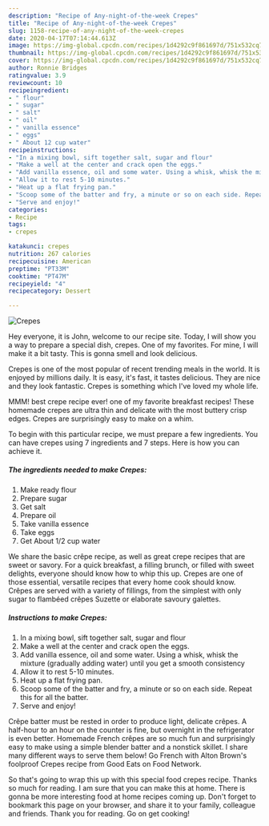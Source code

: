 ```yaml
---
description: "Recipe of Any-night-of-the-week Crepes"
title: "Recipe of Any-night-of-the-week Crepes"
slug: 1158-recipe-of-any-night-of-the-week-crepes
date: 2020-04-17T07:14:44.613Z
image: https://img-global.cpcdn.com/recipes/1d4292c9f861697d/751x532cq70/crepes-recipe-main-photo.jpg
thumbnail: https://img-global.cpcdn.com/recipes/1d4292c9f861697d/751x532cq70/crepes-recipe-main-photo.jpg
cover: https://img-global.cpcdn.com/recipes/1d4292c9f861697d/751x532cq70/crepes-recipe-main-photo.jpg
author: Ronnie Bridges
ratingvalue: 3.9
reviewcount: 10
recipeingredient:
- " flour"
- " sugar"
- " salt"
- " oil"
- " vanilla essence"
- " eggs"
- " About 12 cup water"
recipeinstructions:
- "In a mixing bowl, sift together salt, sugar and flour"
- "Make a well at the center and crack open the eggs."
- "Add vanilla essence, oil and some water. Using a whisk, whisk the mixture (gradually adding water) until you get a smooth consistency"
- "Allow it to rest 5-10 minutes."
- "Heat up a flat frying pan."
- "Scoop some of the batter and fry, a minute or so on each side. Repeat this for all the batter."
- "Serve and enjoy!"
categories:
- Recipe
tags:
- crepes

katakunci: crepes 
nutrition: 267 calories
recipecuisine: American
preptime: "PT33M"
cooktime: "PT47M"
recipeyield: "4"
recipecategory: Dessert

---
```



![Crepes](https://img-global.cpcdn.com/recipes/1d4292c9f861697d/751x532cq70/crepes-recipe-main-photo.jpg)

Hey everyone, it is John, welcome to our recipe site. Today, I will show you a way to prepare a special dish, crepes. One of my favorites. For mine, I will make it a bit tasty. This is gonna smell and look delicious.

Crepes is one of the most popular of recent trending meals in the world. It is enjoyed by millions daily. It is easy, it's fast, it tastes delicious. They are nice and they look fantastic. Crepes is something which I've loved my whole life.

MMM! best crepe recipe ever! one of my favorite breakfast recipes! These homemade crepes are ultra thin and delicate with the most buttery crisp edges. Crepes are surprisingly easy to make on a whim.


To begin with this particular recipe, we must prepare a few ingredients. You can have crepes using 7 ingredients and 7 steps. Here is how you can achieve it.

<!--inarticleads1-->

##### The ingredients needed to make Crepes:

1. Make ready  flour
1. Prepare  sugar
1. Get  salt
1. Prepare  oil
1. Take  vanilla essence
1. Take  eggs
1. Get  About 1/2 cup water


We share the basic crêpe recipe, as well as great crepe recipes that are sweet or savory. For a quick breakfast, a filling brunch, or filled with sweet delights, everyone should know how to whip this up. Crepes are one of those essential, versatile recipes that every home cook should know. Crêpes are served with a variety of fillings, from the simplest with only sugar to flambéed crêpes Suzette or elaborate savoury galettes. 

<!--inarticleads2-->

##### Instructions to make Crepes:

1. In a mixing bowl, sift together salt, sugar and flour
1. Make a well at the center and crack open the eggs.
1. Add vanilla essence, oil and some water. Using a whisk, whisk the mixture (gradually adding water) until you get a smooth consistency
1. Allow it to rest 5-10 minutes.
1. Heat up a flat frying pan.
1. Scoop some of the batter and fry, a minute or so on each side. Repeat this for all the batter.
1. Serve and enjoy!


Crêpe batter must be rested in order to produce light, delicate crêpes. A half-hour to an hour on the counter is fine, but overnight in the refrigerator is even better. Homemade French crêpes are so much fun and surprisingly easy to make using a simple blender batter and a nonstick skillet. I share many different ways to serve them below! Go French with Alton Brown&#39;s foolproof Crepes recipe from Good Eats on Food Network. 

So that's going to wrap this up with this special food crepes recipe. Thanks so much for reading. I am sure that you can make this at home. There is gonna be more interesting food at home recipes coming up. Don't forget to bookmark this page on your browser, and share it to your family, colleague and friends. Thank you for reading. Go on get cooking!
